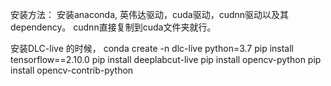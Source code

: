 
安装方法：
安装anaconda, 英伟达驱动，cuda驱动，cudnn驱动以及其dependency。
cudnn直接复制到cuda文件夹就行。

安装DLC-live 的时候，
conda create -n dlc-live python=3.7
pip install tensorflow==2.10.0
pip install deeplabcut-live
pip install opencv-python
pip install opencv-contrib-python
